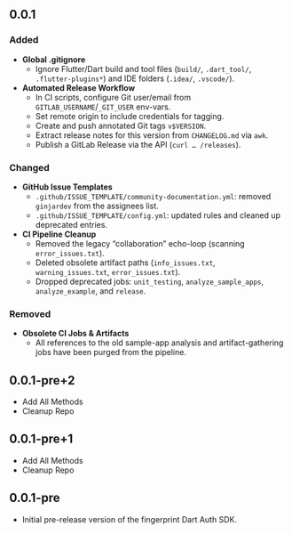 ## 0.0.1

### Added
- **Global .gitignore**  
  - Ignore Flutter/Dart build and tool files (`build/`, `.dart_tool/`, `.flutter-plugins*`) and IDE folders (`.idea/`, `.vscode/`).  
- **Automated Release Workflow**  
  - In CI scripts, configure Git user/email from `GITLAB_USERNAME`/`_GIT_USER` env-vars.  
  - Set remote origin to include credentials for tagging.  
  - Create and push annotated Git tags `v$VERSION`.  
  - Extract release notes for this version from `CHANGELOG.md` via `awk`.  
  - Publish a GitLab Release via the API (`curl … /releases`).

### Changed
- **GitHub Issue Templates**  
  - `.github/ISSUE_TEMPLATE/community-documentation.yml`: removed `ginjardev` from the assignees list.  
  - `.github/ISSUE_TEMPLATE/config.yml`: updated rules and cleaned up deprecated entries.  
- **CI Pipeline Cleanup**  
  - Removed the legacy “collaboration” echo-loop (scanning `error_issues.txt`).  
  - Deleted obsolete artifact paths (`info_issues.txt`, `warning_issues.txt`, `error_issues.txt`).  
  - Dropped deprecated jobs: `unit_testing`, `analyze_sample_apps`, `analyze_example`, and `release`.

### Removed
- **Obsolete CI Jobs & Artifacts**  
  - All references to the old sample-app analysis and artifact-gathering jobs have been purged from the pipeline.  

## 0.0.1-pre+2

- Add All Methods
- Cleanup Repo

## 0.0.1-pre+1

- Add All Methods
- Cleanup Repo

## 0.0.1-pre

- Initial pre-release version of the fingerprint Dart Auth SDK.
